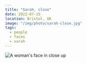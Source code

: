 ```yaml
---
title: "Sarah, close"
date: 2022-07-15
location: Bristol, UK
image: "/img/photo/sarah-close.jpg"
tags:
  - people
  - faces
  - sarah
---
```


![A woman's face in close up](/img/photo/sarah-close.jpg)
